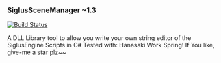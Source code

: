 ### SiglusSceneManager ~1.3
[![Build Status](https://travis-ci.org/ForumHulp/pageaddon.svg?branch=master)](http://katawa.url.ph)

A DLL Library tool to allow you write your own string editor of the SiglusEngine Scripts in C#
Tested with: Hanasaki Work Spring!
If You like, give-me a star plz~~